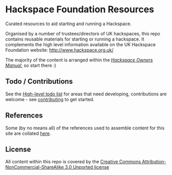 # Hackspace Foundation Resources
Curated resources to aid starting and running a Hackspace.

Organised by a number of trustees/directors of UK hackspaces, this repo contains reusable materials for starting or running a hackspace.  It complements the high level information available on the UK Hackspace Foundation website: http://www.hackspace.org.uk/

The majority of the content is arranged within the *[Hackspace Owners Manual](Hackspace%20Owners%20Manual/README.md)*, so start there :)


## Todo / Contributions

See the [High-level todo list](todo.md) for areas that need developing, contributions are welcome - see [contributing](Hackspace%20Owners%20Manual/About%20this%20manual/contributing.md) to get started.


## References

Some (by no means all) of the references used to assemble content for this site are collated [here](references.md).


## License

All content within this repo is covered by the [Creative Commons Attribution-NonCommercial-ShareAlike 3.0 Unported license](https://creativecommons.org/licenses/by-nc-sa/3.0/)
